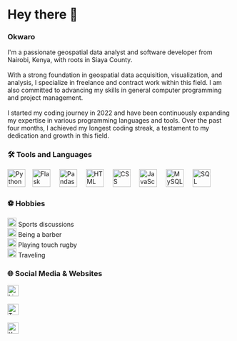 <div align="left">

<h1>Hey there 👋</h1>

###

<h3>Okwaro</h3>

<p>
  I'm a passionate geospatial data analyst and software developer from Nairobi, Kenya, with roots in Siaya County.<br><br>
  With a strong foundation in geospatial data acquisition, visualization, and analysis, I specialize in freelance and contract work within this field. I am also committed to advancing my skills in general computer programming and project management.<br><br>
  I started my coding journey in 2022 and have been continuously expanding my expertise in various programming languages and tools. Over the past four months, I achieved my longest coding streak, a testament to my dedication and growth in this field.
</p>

###

<h3>🛠 Tools and Languages</h3>

<div>
  <img src="https://cdn.jsdelivr.net/gh/devicons/devicon/icons/python/python-original-wordmark.svg" height="40" alt="Python logo" />
  <img width="12" /><img src="https://cdn.jsdelivr.net/gh/devicons/devicon/icons/flask/flask-original-wordmark.svg" height="40" alt="Flask logo" />
  <img width="12" />
  <img src="https://cdn.jsdelivr.net/gh/devicons/devicon/icons/pandas/pandas-original-wordmark.svg" height="40" alt="Pandas logo" />
  <img width="12" />
  <img src="https://cdn.jsdelivr.net/gh/devicons/devicon/icons/html5/html5-original-wordmark.svg" height="40" alt="HTML logo" />
  <img width="12" />
  <img src="https://cdn.jsdelivr.net/gh/devicons/devicon/icons/css3/css3-original-wordmark.svg" height="40" alt="CSS logo" />
  <img width="12" />
  <img src="https://cdn.jsdelivr.net/gh/devicons/devicon/icons/javascript/javascript-original.svg" height="40" alt="JavaScript logo" />
  <img width="12" />
  <img src="https://cdn.jsdelivr.net/gh/devicons/devicon/icons/mysql/mysql-original-wordmark.svg" height="40" alt="MySQL logo" />
  <img width="12" />
  <img src="https://cdn.jsdelivr.net/gh/devicons/devicon/icons/sqlite/sqlite-original-wordmark.svg" height="40" alt="SQL logo" />
</div>

###

<h3>⚽ Hobbies</h3>

<p>
  <img src="https://img.shields.io/static/v1?message=Sports&logo=sports&label=&color=555&logoColor=white&labelColor=&style=for-the-badge" height="20" alt="Sports icon" /> Sports discussions<br>
  <img src="https://img.shields.io/static/v1?message=Barber&logo=barber&label=&color=555&logoColor=white&labelColor=&style=for-the-badge" height="20" alt="Barber icon" /> Being a barber<br>
  <img src="https://img.shields.io/static/v1?message=Rugby&logo=rugby&label=&color=555&logoColor=white&labelColor=&style=for-the-badge" height="20" alt="Rugby icon" /> Playing touch rugby<br>
  <img src="https://img.shields.io/static/v1?message=Traveling&logo=travel&label=&color=555&logoColor=white&labelColor=&style=for-the-badge" height="20" alt="Traveling icon" /> Traveling
</p>

###

<h3>🌐 Social Media & Websites</h3>

<p>
  <a href="https://linkedin.com/in/your-linkedin" target="_blank">
    <img src="https://img.shields.io/static/v1?message=LinkedIn&logo=linkedin&label=&color=0077B5&logoColor=white&labelColor=&style=for-the-badge" height="25" alt="LinkedIn logo" />
  </a>
  <br><br>
  <a href="https://twitter.com/your-twitter-handle" target="_blank">
    <img src="https://img.shields.io/static/v1?message=Twitter&logo=twitter&label=&color=1DA1F2&logoColor=white&labelColor=&style=for-the-badge" height="25" alt="Twitter logo" />
  </a>
  <br><br>
  <a href="https://youtube.com/your-youtube-channel" target="_blank">
    <img src="https://img.shields.io/static/v1?message=YouTube&logo=youtube&label=&color=FF0000&logoColor=white&labelColor=&style=for-the-badge" height="25" alt="YouTube logo" />
  </a>
</p>

###

</div>
